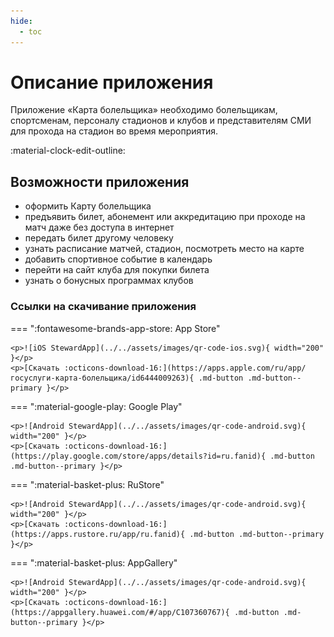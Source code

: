 ```yaml
---
hide:
  - toc
---
```


# Описание приложения

Приложение «Карта болельщика» необходимо болельщикам, спортсменам, персоналу стадионов и клубов и представителям СМИ для прохода на стадион во время мероприятия.

:material-clock-edit-outline:

## Возможности приложения

* оформить Карту болельщика
* предъявить билет, абонемент или аккредитацию при проходе на матч даже без доступа в интернет
* передать билет другому человеку
* узнать расписание матчей, стадион, посмотреть место на карте
* добавить спортивное событие в календарь
* перейти на сайт клуба для покупки билета
* узнать о бонусных программах клубов

### Ссылки на скачивание приложения

=== ":fontawesome-brands-app-store: App Store"

    <p>![iOS StewardApp](../../assets/images/qr-code-ios.svg){ width="200" }</p>
    <p>[Скачать :octicons-download-16:](https://apps.apple.com/ru/app/госуслуги-карта-болельщика/id6444009263){ .md-button .md-button--primary }</p>

=== ":material-google-play: Google Play"

    <p>![Android StewardApp](../../assets/images/qr-code-android.svg){ width="200" }</p>
    <p>[Скачать :octicons-download-16:](https://play.google.com/store/apps/details?id=ru.fanid){ .md-button .md-button--primary }</p>
    
=== ":material-basket-plus: RuStore"

    <p>![Android StewardApp](../../assets/images/qr-code-android.svg){ width="200" }</p>
    <p>[Скачать :octicons-download-16:](https://apps.rustore.ru/app/ru.fanid){ .md-button .md-button--primary }</p>
    
=== ":material-basket-plus: AppGallery"

    <p>![Android StewardApp](../../assets/images/qr-code-android.svg){ width="200" }</p>
    <p>[Скачать :octicons-download-16:](https://appgallery.huawei.com/#/app/C107360767){ .md-button .md-button--primary }</p>
